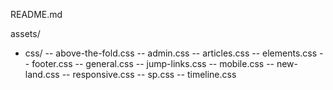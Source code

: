 README.md

assets/
 - css/
-- above-the-fold.css
-- admin.css
-- articles.css
-- elements.css
-- footer.css
-- general.css
-- jump-links.css
-- mobile.css
-- new-land.css
-- responsive.css
-- sp.css
-- timeline.css
